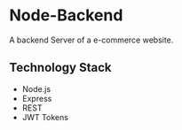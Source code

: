# Node-Backend
A backend Server of a e-commerce website.

## Technology Stack
- Node.js
- Express
- REST
- JWT Tokens
